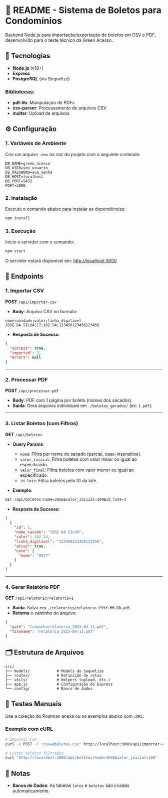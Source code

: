 # 📝 README - Sistema de Boletos para Condomínios

Backend Node.js para importação/exportação de boletos em CSV e PDF, desenvolvido para o teste técnico da Green Acesso.

## 🚀 Tecnologias

- **Node.js** (v18+)
- **Express**
- **PostgreSQL** (via Sequelize)

### Bibliotecas:

- **pdf-lib**: Manipulação de PDFs
- **csv-parser**: Processamento de arquivos CSV
- **multer**: Upload de arquivos

## ⚙️ Configuração

### 1. Variáveis de Ambiente

Crie um arquivo `.env` na raiz do projeto com o seguinte conteúdo:

```env
DB_NAME=green_acesso
DB_USER=seu_usuario
DB_PASSWORD=sua_senha
DB_HOST=localhost
DB_PORT=5432
PORT=3000
```

### 2. Instalação

Execute o comando abaixo para instalar as dependências:

```bash
npm install
```

### 3. Execução

Inicie o servidor com o comando:

```bash
npm start
```

O servidor estará disponível em: [http://localhost:3000](http://localhost:3000)

## 📌 Endpoints

### 1. Importar CSV

**POST** `/api/importar-csv`

- **Body**: Arquivo CSV no formato:

```csv
nome;unidade;valor;linha_digitavel
JOSE DA SILVA;17;182.54;123456123456123456
```

- **Resposta de Sucesso**:

```json
{
  "success": true,
  "imported": 3,
  "errors": null
}
```

---

### 2. Processar PDF

**POST** `/api/processar-pdf`

- **Body**: PDF com 1 página por boleto (nomes dos sacados).
- **Saída**: Gera arquivos individuais em `./boletos_gerados/` (ex: `1.pdf`).

---

### 3. Listar Boletos (com Filtros)

**GET** `/api/boletos`

- **Query Params**:

  - `nome`: Filtra por nome do sacado (parcial, case-insensitive).
  - `valor_inicial`: Filtra boletos com valor maior ou igual ao especificado.
  - `valor_final`: Filtra boletos com valor menor ou igual ao especificado.
  - `id_lote`: Filtra boletos pelo ID do lote.

- **Exemplo**:

```bash
GET /api/boletos?nome=JOSE&valor_inicial=100&id_lote=3
```

- **Resposta de Sucesso**:

```json
[
  {
    "id": 1,
    "nome_sacado": "JOSE DA SILVA",
    "valor": 182.54,
    "linha_digitavel": "123456123456123456",
    "ativo": true,
    "Lote": {
      "nome": "0017"
    }
  }
]
```

---

### 4. Gerar Relatório PDF

**GET** `/api/relatorio?relatorio=1`

- **Saída**: Salva em `./relatorios/relatorio_YYYY-MM-DD.pdf`.
- **Retorna** o caminho do arquivo:

```json
{
  "path": "/caminho/relatorio_2025-04-11.pdf",
  "filename": "relatorio_2025-04-11.pdf"
}
```

## 🗂️ Estrutura de Arquivos

```plaintext
src/
├── models/            # Models do Sequelize
├── routes/            # Definição de rotas
├── utils/             # Helpers (upload, etc.)
├── app.js             # Configuração do Express
└── config/            # Banco de dados
```

## 🧪 Testes Manuais

Use a coleção do Postman anexa ou os exemplos abaixo com `cURL`:

### Exemplo com cURL

```bash
# Importar CSV
curl -X POST -F "csv=@boletos.csv" http://localhost:3000/api/importar-csv

# Listar boletos filtrados
curl "http://localhost:3000/api/boletos?nome=JOSE&valor_inicial=100"
```

## 📄 Notas

- **Banco de Dados**: As tabelas `lotes` e `boletos` são criadas automaticamente.
